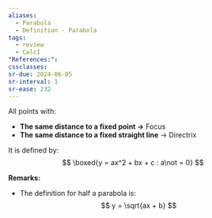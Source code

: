 ```yaml
---
aliases:
  - Parabola
  - Definition - Parabola
tags:
  - review
  - CalcI
"References:": 
cssclasses:
sr-due: 2024-06-05
sr-interval: 1
sr-ease: 232
---
```

All points with: 
+ **The same distance to a fixed point →** Focus
+ **The same distance to a fixed straight line** → Directrix

It is defined by: 
$$
\boxed{y = ax^2 + bx + c : a\not = 0}
$$

**Remarks:**
+ The definition for half a parabola is: 
$$
y = \sqrt{ax + b}
$$

